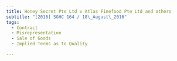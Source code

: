```yaml
---
title: Honey Secret Pte Ltd v Atlas Finefood Pte Ltd and others 
subtitle: "[2016] SGHC 164 / 18\_August\_2016"
tags:
  - Contract
  - Misrepresentation
  - Sale of Goods
  - Implied Terms as to Quality

---
```


